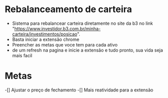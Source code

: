 # Rebalanceamento de carteira

- Sistema para rebalancear carteira diretamente no site da b3 no link "https://www.investidor.b3.com.br/minha-carteira/investimentos/posicao".
- Basta iniciar a extensão chrome
- Preencher as metas que voce tem para cada ativo
- de um refresh na pagina e inicie a extensão e tudo pronto, sua vida seja mais facil




# Metas

-[] Ajustar o preço de fechamento
-[] Mais reatividade para a extensão


